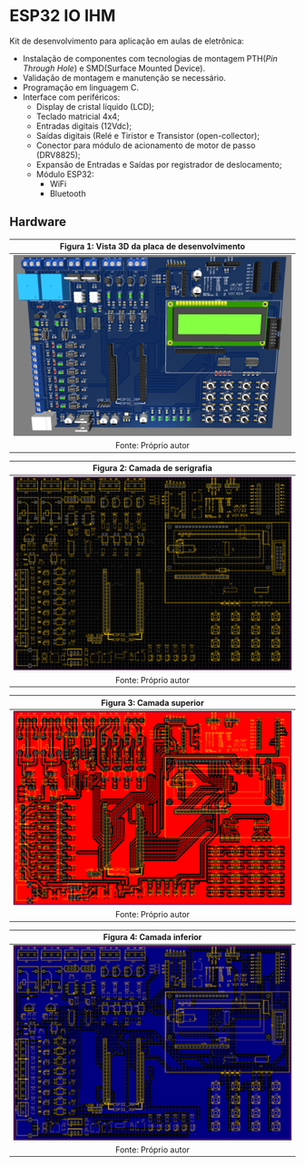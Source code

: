 # ESP32 IO IHM

Kit de desenvolvimento para aplicação em aulas de eletrônica: 
* Instalação de componentes com tecnologias de montagem PTH(*Pin Through Hole*) e SMD(Surface Mounted Device).
* Validação de montagem e manutenção se necessário.
* Programação em linguagem C.
* Interface com periféricos:
	* Display de cristal líquido (LCD);
	* Teclado matricial 4x4;
	* Entradas digitais (12Vdc);
	* Saídas digitais (Relé e Tiristor e Transistor (open-collector);
	* Conector para módulo de acionamento de motor de passo (DRV8825);
	* Expansão de Entradas e Saídas por registrador de deslocamento;
	* Módulo ESP32:
		* WiFi
		* Bluetooth
	

## Hardware

| Figura 1: Vista 3D da placa de desenvolvimento |
|:----------------------------------------------:|
|![ESP32 IO Top 3D](https://github.com/JoseWRPereira/esp32_io_ihm/blob/main/img/esp32_IO-top3D.PNG)|
| Fonte: Próprio autor |



| Figura 2: Camada de serigrafia |
|:------------------------------:|
|![ESP32 IO Top Silkscreen](https://github.com/JoseWRPereira/esp32_io_ihm/blob/main/img/esp32_IO-topsilk.PNG)|
| Fonte: Próprio autor |


| Figura 3: Camada superior      |
|:------------------------------:|
|![ESP32 IO Top Layer](https://github.com/JoseWRPereira/esp32_io_ihm/blob/main/img/esp32_IO-toplayer.PNG)|
| Fonte: Próprio autor |


| Figura 4: Camada inferior      |
|:------------------------------:|
|![ESP32 IO Botton layer](https://github.com/JoseWRPereira/esp32_io_ihm/blob/main/img/esp32_IO-botlayer.PNG)|
| Fonte: Próprio autor |



